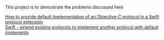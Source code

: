 This project is to demostrate the problems discussed here  

[How to provide default Implementation of an Objective-C protocol in a Swift protocol extension](http://stackoverflow.com/questions/38040211/how-to-provide-default-implementation-of-an-objective-c-protocol-in-a-swift-prot)  
[Swift - extend existing protocols to implement another protocol with default implements](http://stackoverflow.com/questions/37326309/swift-extend-existing-protocols-to-implement-another-protocol-with-default-imp)


